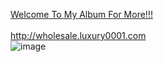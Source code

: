 <a href="http://una.luxury0001.com">Welcome To My Album For More!!!</a><br><br>
<a href="http://wholesale.luxury0001.com">http://wholesale.luxury0001.com</a><br>
![image](https://user-images.githubusercontent.com/102607806/160644258-55e4e392-3133-4bfa-9881-f53492c736ca.png)

